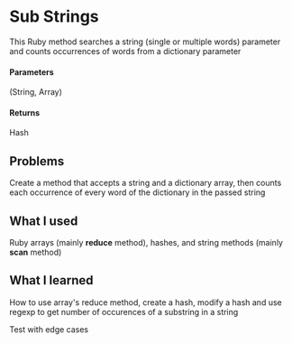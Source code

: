 # Sub Strings
This Ruby method searches a string (single or multiple words) parameter and counts occurrences of words from a dictionary parameter

#### Parameters
(String, Array)

#### Returns
Hash

## Problems
Create a method that accepts a string and a dictionary array, then counts each occurrence of every word of the dictionary in the passed string

## What I used
Ruby arrays (mainly **reduce** method), hashes, and string methods (mainly **scan** method)

## What I learned
How to use array's reduce method, create a hash, modify a hash and use regexp to get number of occurences of a substring in a string

Test with edge cases